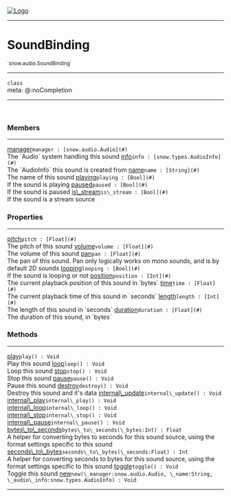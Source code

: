 
[![Logo](../../../images/logo.png)](../../../api/index.html)

---



<h1>SoundBinding</h1>
<small>`snow.audio.SoundBinding`</small>



---

`class`
<span class="meta">
<br/>meta: @:noCompletion
</span>


---

&nbsp;
&nbsp;



<h3>Members</h3> <hr/><span class="member apipage">
                <a name="manager"><a class="lift" href="#manager">manager</a></a><code class="signature apipage">manager : [snow.audio.Audio](#)</code><br/></span>
            <span class="small_desc_flat">The `Audio` system handling this sound</span><span class="member apipage">
                <a name="info"><a class="lift" href="#info">info</a></a><code class="signature apipage">info : [snow.types.AudioInfo](#)</code><br/></span>
            <span class="small_desc_flat">The `AudioInfo` this sound is created from</span><span class="member apipage">
                <a name="name"><a class="lift" href="#name">name</a></a><code class="signature apipage">name : [String](#)</code><br/></span>
            <span class="small_desc_flat">The name of this sound</span><span class="member apipage">
                <a name="playing"><a class="lift" href="#playing">playing</a></a><code class="signature apipage">playing : [Bool](#)</code><br/></span>
            <span class="small_desc_flat">If the sound is playing</span><span class="member apipage">
                <a name="paused"><a class="lift" href="#paused">paused</a></a><code class="signature apipage">paused : [Bool](#)</code><br/></span>
            <span class="small_desc_flat">If the sound is paused</span><span class="member apipage">
                <a name="is_stream"><a class="lift" href="#is_stream">is\_stream</a></a><code class="signature apipage">is\_stream : [Bool](#)</code><br/></span>
            <span class="small_desc_flat">If the sound is a stream source</span>



<h3>Properties</h3> <hr/><span class="member apipage">
                <a name="pitch"><a class="lift" href="#pitch">pitch</a></a><code class="signature apipage">pitch : [Float](#)</code><br/></span>
            <span class="small_desc_flat">The pitch of this sound</span><span class="member apipage">
                <a name="volume"><a class="lift" href="#volume">volume</a></a><code class="signature apipage">volume : [Float](#)</code><br/></span>
            <span class="small_desc_flat">The volume of this sound</span><span class="member apipage">
                <a name="pan"><a class="lift" href="#pan">pan</a></a><code class="signature apipage">pan : [Float](#)</code><br/></span>
            <span class="small_desc_flat">The pan of this sound. Pan only logically works on mono sounds, and is by default 2D sounds</span><span class="member apipage">
                <a name="looping"><a class="lift" href="#looping">looping</a></a><code class="signature apipage">looping : [Bool](#)</code><br/></span>
            <span class="small_desc_flat">If the sound is looping or not</span><span class="member apipage">
                <a name="position"><a class="lift" href="#position">position</a></a><code class="signature apipage">position : [Int](#)</code><br/></span>
            <span class="small_desc_flat">The current playback position of this sound in `bytes`</span><span class="member apipage">
                <a name="time"><a class="lift" href="#time">time</a></a><code class="signature apipage">time : [Float](#)</code><br/></span>
            <span class="small_desc_flat">The current playback time of this sound in `seconds`</span><span class="member apipage">
                <a name="length"><a class="lift" href="#length">length</a></a><code class="signature apipage">length : [Int](#)</code><br/></span>
            <span class="small_desc_flat">The length of this sound in `seconds`</span><span class="member apipage">
                <a name="duration"><a class="lift" href="#duration">duration</a></a><code class="signature apipage">duration : [Float](#)</code><br/></span>
            <span class="small_desc_flat">The duration of this sound, in `bytes`</span>



<h3>Methods</h3> <hr/><span class="method apipage">
            <a name="play"><a class="lift" href="#play">play</a></a><code class="signature apipage">play() : Void</code><br/><span class="small_desc_flat">Play this sound</span>
        </span>
    <span class="method apipage">
            <a name="loop"><a class="lift" href="#loop">loop</a></a><code class="signature apipage">loop() : Void</code><br/><span class="small_desc_flat">Loop this sound</span>
        </span>
    <span class="method apipage">
            <a name="stop"><a class="lift" href="#stop">stop</a></a><code class="signature apipage">stop() : Void</code><br/><span class="small_desc_flat">Stop this sound</span>
        </span>
    <span class="method apipage">
            <a name="pause"><a class="lift" href="#pause">pause</a></a><code class="signature apipage">pause() : Void</code><br/><span class="small_desc_flat">Pause this sound</span>
        </span>
    <span class="method apipage">
            <a name="destroy"><a class="lift" href="#destroy">destroy</a></a><code class="signature apipage">destroy() : Void</code><br/><span class="small_desc_flat">Destroy this sound and it's data</span>
        </span>
    <span class="method apipage">
            <a name="internal_update"><a class="lift" href="#internal_update">internal\_update</a></a><code class="signature apipage">internal\_update() : Void</code><br/><span class="small_desc_flat"></span>
        </span>
    <span class="method apipage">
            <a name="internal_play"><a class="lift" href="#internal_play">internal\_play</a></a><code class="signature apipage">internal\_play() : Void</code><br/><span class="small_desc_flat"></span>
        </span>
    <span class="method apipage">
            <a name="internal_loop"><a class="lift" href="#internal_loop">internal\_loop</a></a><code class="signature apipage">internal\_loop() : Void</code><br/><span class="small_desc_flat"></span>
        </span>
    <span class="method apipage">
            <a name="internal_stop"><a class="lift" href="#internal_stop">internal\_stop</a></a><code class="signature apipage">internal\_stop() : Void</code><br/><span class="small_desc_flat"></span>
        </span>
    <span class="method apipage">
            <a name="internal_pause"><a class="lift" href="#internal_pause">internal\_pause</a></a><code class="signature apipage">internal\_pause() : Void</code><br/><span class="small_desc_flat"></span>
        </span>
    <span class="method apipage">
            <a name="bytes_to_seconds"><a class="lift" href="#bytes_to_seconds">bytes\_to\_seconds</a></a><code class="signature apipage">bytes\_to\_seconds(\_bytes:Int<span></span>) : Float</code><br/><span class="small_desc_flat">A helper for converting bytes to seconds for this sound source, using the format settings specific to this sound</span>
        </span>
    <span class="method apipage">
            <a name="seconds_to_bytes"><a class="lift" href="#seconds_to_bytes">seconds\_to\_bytes</a></a><code class="signature apipage">seconds\_to\_bytes(\_seconds:Float<span></span>) : Int</code><br/><span class="small_desc_flat">A helper for converting seconds to bytes for this sound source, using the format settings specific to this sound</span>
        </span>
    <span class="method apipage">
            <a name="toggle"><a class="lift" href="#toggle">toggle</a></a><code class="signature apipage">toggle() : Void</code><br/><span class="small_desc_flat">Toggle this sound</span>
        </span>
    <span class="method apipage">
            <a name="new"><a class="lift" href="#new">new</a></a><code class="signature apipage">new(\_manager:snow.audio.Audio<span></span>, \_name:String<span></span>, \_audio\_info:snow.types.AudioInfo<span></span>) : Void</code><br/><span class="small_desc_flat"></span>
        </span>
    





---

&nbsp;
&nbsp;
&nbsp;
&nbsp;